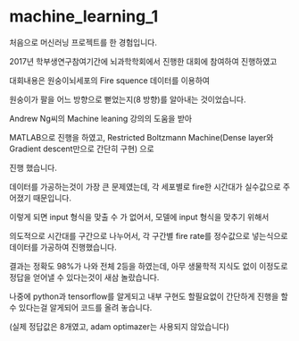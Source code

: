 # machine_learning_1

처음으로 머신러닝 프로젝트를 한 경험입니다.

2017년 학부생연구참여기간에 뇌과학학회에서 진행한 대회에 참여하여 진행하였고

대회내용은 원숭이뇌세포의 Fire squence 데이터를 이용하여

원숭이가 팔을 어느 방향으로 뻗었는지(8 방향)를 알아내는 것이었습니다.

Andrew Ng씨의 Machine leaning 강의의 도움을 받아

MATLAB으로 진행을 하였고, Restricted Boltzmann Machine(Dense layer와 Gradient descent만으로 간단히 구현) 으로

진행 했습니다.

데이터를 가공하는것이 가장 큰 문제였는데, 각 세포별로 fire한 시간대가 실수값으로 주어졌기 때문입니다.

이렇게 되면 input 형식을 맞출 수 가 없어서, 모델에 input 형식을 맞추기 위해서

의도적으로 시간대를 구간으로 나누어서, 각 구간별 fire rate를 정수값으로 넣는식으로 데이터를 가공하여 진행했습니다.

결과는 정확도 98%가 나와 전체 2등을 하였는데, 아무 생물학적 지식도 없이 이정도로 정답을 얻어낼 수 있다는것이 새삼 놀랐습니다.

나중에 python과 tensorflow를 알게되고 내부 구현도 할필요없이 간단하게 진행을 할 수 있다는걸 알게되어 코드를 올려 놓습니다.

(실제 정답값은 8개였고, adam optimazer는 사용되지 않았습니다)

